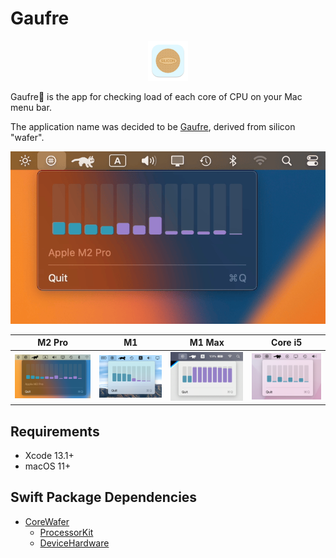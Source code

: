 # Gaufre

<p align="center">
    <img src="materials/gaufre-icon.png" height=64 />
</p>

Gaufre🧇 is the app for checking load of each core of CPU on your Mac menu bar.

The application name was decided to be [Gaufre](https://www.kobe-fugetsudo.co.jp/sweets/gaufres.html), derived from silicon "wafer".

<p align="center">
    <img src="materials/gaufre-v3.gif" width=512 />
</p>

|  M2 Pro  |     M1    |   M1 Max  |  Core i5  |
| :-------:| :-------: | :-------: | :-------: |
|![](materials/gaufre-m2-pro.png)| ![](materials/gaufre-m1.png) | ![](materials/gaufre-m1-max.png) | ![](materials/gaufre-core-i5.png) |

## Requirements

- Xcode 13.1+
- macOS 11+

## Swift Package Dependencies

- [CoreWafer](https://github.com/Shakshi3104/CoreWafer)
    - [ProcessorKit](https://github.com/Shakshi3104/ProcessorKit)
    - [DeviceHardware](https://github.com/Shakshi3104/DeviceHardware)
